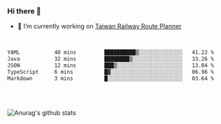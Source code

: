 ### Hi there 👋

- 🔭 I’m currently working on [Taiwan Railway Route Planner](https://github.com/Taiwan-Railway-Route-Planner)

<br/>

<!--START_SECTION:waka-->

```txt
YAML           40 mins         ██████████▒░░░░░░░░░░░░░░   41.22 %
Java           32 mins         ████████▒░░░░░░░░░░░░░░░░   33.26 %
JSON           12 mins         ███▒░░░░░░░░░░░░░░░░░░░░░   13.04 %
TypeScript     6 mins          █▓░░░░░░░░░░░░░░░░░░░░░░░   06.96 %
Markdown       3 mins          █░░░░░░░░░░░░░░░░░░░░░░░░   03.64 %
```

<!--END_SECTION:waka-->

<br/>
<br/>

![Anurag's github stats](https://github-readme-stats.vercel.app/api?username=DepickereSven&show_icons=true&theme=tokyonight)



<!--
**DepickereSven/DepickereSven** is a ✨ _special_ ✨ repository because its `README.md` (this file) appears on your GitHub profile.

Here are some ideas to get you started:

- 🔭 I’m currently working on ...
- 🌱 I’m currently learning ...
- 👯 I’m looking to collaborate on ...
- 🤔 I’m looking for help with ...
- 💬 Ask me about ...
- 📫 How to reach me: ...
- 😄 Pronouns: ...
- ⚡ Fun fact: ...
-->
